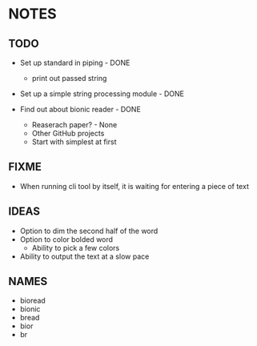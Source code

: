 # NOTES

## TODO

- Set up standard in piping - DONE

  - print out passed string

- Set up a simple string processing module - DONE

- Find out about bionic reader - DONE
  - Reaserach paper? - None
  - Other GitHub projects
  - Start with simplest at first

## FIXME

- When running cli tool by itself, it is waiting for entering a piece of text

## IDEAS

- Option to dim the second half of the word
- Option to color bolded word
  - Ability to pick a few colors
- Ability to output the text at a slow pace

## NAMES

- bioread
- bionic
- bread
- bior
- br
